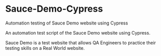 # Sauce-Demo-Cypress
Automation testing of Sauce Demo website using Cypress

An automation test script of the Sauce Demo website using Cypress.

Sauce Demo is a test website that allows QA Engineers to practice their testing skills on a Real World website.
